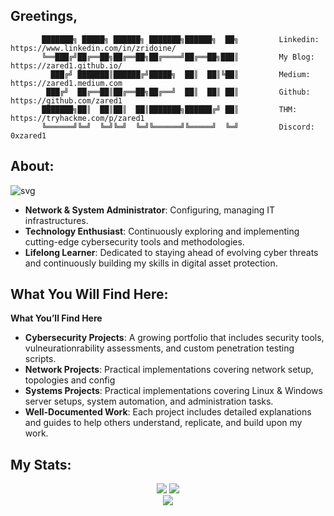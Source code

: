 ## Greetings,
```
       ███████╗ █████╗ ██████╗ ███████╗██████╗  ██╗         Linkedin: https://www.linkedin.com/in/zridoine/
       ╚══███╔╝██╔══██╗██╔══██╗██╔════╝██╔══██╗███║         My Blog: https://zared1.github.io/
         ███╔╝ ███████║██████╔╝█████╗  ██║  ██║╚██║         Medium: https://zared1.medium.com
        ███╔╝  ██╔══██║██╔══██╗██╔══╝  ██║  ██║ ██║         Github: https://github.com/zared1
       ███████╗██║  ██║██║  ██║███████╗██████╔╝ ██║         THM: https://tryhackme.com/p/zared1
       ╚══════╝╚═╝  ╚═╝╚═╝  ╚═╝╚══════╝╚═════╝  ╚═╝         Discord: 0xzared1
```

## About:

![svg](https://readme-typing-svg.demolab.com?font=Jersey+10&size=32&duration=3500&pause=500&color=FFFFFF&width=900&lines=Exploring+the+world+of+networks+and+systems%2C+one+packet+at+a+time+%3A%29)

* **Network & System Administrator**: Configuring, managing IT infrastructures.
* **Technology Enthusiast**: Continuously exploring and implementing cutting-edge cybersecurity tools and methodologies.
* **Lifelong Learner**: Dedicated to staying ahead of evolving cyber threats and continuously building my skills in digital asset protection.

## What You Will Find Here:

**What You’ll Find Here**
* **Cybersecurity Projects**: A growing portfolio that includes security tools, vulneurationrability assessments, and custom penetration testing scripts.
* **Network Projects**: Practical implementations covering network setup, topologies and config
* **Systems Projects**: Practical implementations covering Linux & Windows server setups, system automation, and administration tasks.
* **Well-Documented Work**: Each project includes detailed explanations and guides to help others understand, replicate, and build upon my work.

## My Stats:

<div align="center">
  <img src="https://github-readme-stats.vercel.app/api?username=zared1&show_icons=true&theme=tokyonight" />
  <img src="https://github-readme-streak-stats.herokuapp.com/?user=zared1&layout=compact&show_icons=true&theme=tokyonight"/>
</div>
<div align="center">
  <img align="center" src="https://github-readme-stats.vercel.app/api/top-langs/?username=zared1&layout=compact&show_icons=true&theme=tokyonight" />
</div>
